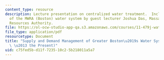 ```yaml
---
content_type: resource
description: Lecture presentation on centralized water treatment.  Includes discussion
  of the MWRA (Boston) water system by guest lecturer Joshua Das, Massachusetts Water
  Resources Authority.
file: https://ol-ocw-studio-app-qa.s3.amazonaws.com/courses/11-479j-water-and-sanitation-infrastructure-in-developing-countries-spring-2007/c75fed5bd11f723510c25b218011a5a7_lect8_mwra.pdf
file_type: application/pdf
resourcetype: Document
title: "Supply and Demand Management of Greater Boston\u2019s Water System (1600s\
  \ \u2013 the Present)"
uid: c75fed5b-d11f-7235-10c2-5b218011a5a7
---
```

